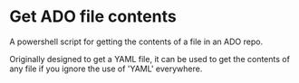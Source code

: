 # Get ADO file contents

A powershell script for getting the contents of a file in an ADO repo.

Originally designed to get a YAML file, it can be used to get the contents of any file if you ignore the use of 'YAML' everywhere.